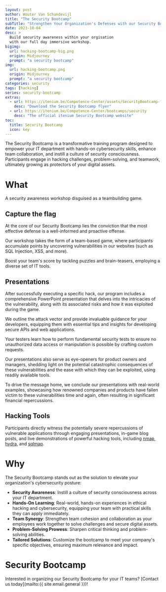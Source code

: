 ```yaml
---
layout: post
author: Wouter Van Schandevijl
title: "The Security Bootcamp"
subTitle: "Strengthen Your Organization's Defenses with our Security Bootcamp"
date: 2023-10-04
desc: >
  Build security awareness within your orgisation
  with our full day immersive workshop.
bigimg:
  url: hacking-bootcamp-big.png
  origin: Midjourney
  prompt: "a security bootcamp"
img:
  url: hacking-bootcamp.png
  origin: Midjourney
  prompt: "a security bootcamp"
categories: security
tags: [hacking]
series: security-bootcamp
extras:
  - url: https://itenium.be/Competence-Center/assets/SecurityBootcamp-flyer.png
    desc: "Download the Security Bootcamp flyer"
  - url: https://itenium.be/Competence-Center/bootcamps/security
    desc: "The official itenium Security Bootcamp website"
toc:
  title: Security Bootcamp
  icon: key
---
```



The Security Bootcamp is a transformative training program designed to empower your IT department with hands-on cybersecurity skills, enhance team collaboration, and instill a culture of security consciousness. Participants engage in hacking challenges, problem-solving, and teamwork, ultimately growing as protectors of your digital assets.


<!--more-->

# What

A security awareness workshop disguised as a teambuilding game.


## Capture the flag

At the core of our Security Bootcamp lies the conviction that the
most effective defense is a well-informed and proactive offense.

Our workshop takes the form of a team-based game, where participants
accumulate points by uncovering vulnerabilities in our websites
(such as SQL Injection, XSS, and more).

Boost your team's score by tackling puzzles and brain-teasers,
employing a diverse set of IT tools.



## Presentations

After successfully executing a specific hack, our program includes a
comprehensive PowerPoint presentation that delves into the intricacies
of the vulnerability, along with its associated risks and how it was
exploited during the game.

We outline the attack vector and provide invaluable guidance for your developers,
equipping them with essential tips and insights for developing secure APIs
and web applications.

Your testers learn how to perform fundamental security tests to ensure
no unauthorized data access or manipulation is possible by crafting
custom requests.

Our presentations also serve as eye-openers for product owners and managers,
shedding light on the potential catastrophic consequences of these vulnerabilities
and the ease with which they can be exploited, using readily available tools.

To drive the message home, we conclude our presentations with real-world examples,
showcasing how renowned companies and products have fallen victim to these
vulnerabilities time and again, often resulting in significant financial repercussions.



## Hacking Tools

Participants directly witness the potentially severe repercussions
of vulnerable applications through engaging presentations, in-game blog posts,
and live demonstrations of powerful hacking tools,
including [nmap][nmap], [hydra][hydra], and [sqlmap][sqlmap].



# Why

The Security Bootcamp stands out as the solution to elevate your organization's cybersecurity posture:

- **Security Awareness**: Instill a culture of security consciousness across your IT department.
- **Hands-On Learning**: Real-world, hands-on experiences in ethical hacking and cybersecurity, equipping your team with practical skills they can apply immediately.
- **Team Synergy**: Strengthen team cohesion and collaboration as your employees work together to solve challenges and secure digital assets.
- **Problem-Solving Prowess**: Sharpen critical thinking and problem-solving abilities.
- **Tailored Solutions**: Customize the bootcamp to meet your company's specific objectives, ensuring maximum relevance and impact.




# Security Bootcamp

Interested in organizing our Security Bootcamp for your IT teams?
[Contact us today](mailto:{{ site.email.general }})!



[nmap]: https://itenium.be/blog/security/hacking-tool-nmap/
[hydra]: https://itenium.be/blog/security/hacking-tool-hydra/
[sqlmap]: https://itenium.be/blog/security/hacking-tool-sqlmap/

